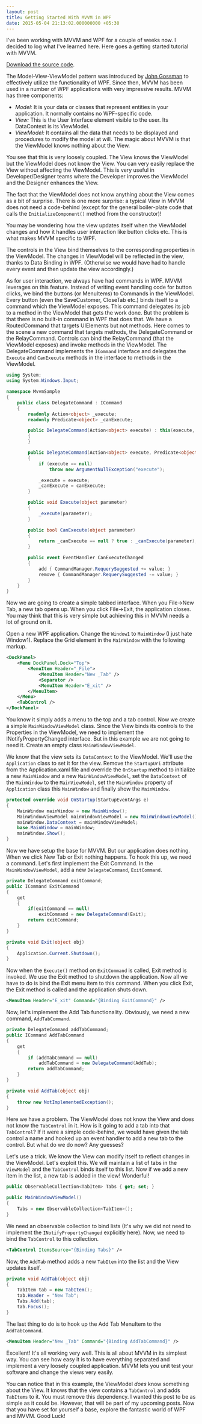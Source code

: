 ```yaml
---
layout: post
title: Getting Started With MVVM in WPF
date: 2015-05-04 21:13:02.000000000 +05:30
---
```

I've been working with MVVM and WPF for a couple of weeks now. I decided to log what I've learned here. Here goes a getting started tutorial with MVVM.

[Download the source code](http://dl.dropbox.com/u/8855362/blog/uploads/MvvmStarter.zip).

The Model-View-ViewModel pattern was introduced by [John Gossman](http://blogs.msdn.com/johngossman/archive/2005/10/08/478683.aspx) to effectively utilize the functionality of WPF. Since then, MVVM has been used in a number of WPF applications with very impressive results. MVVM has three components:

* *Model:* It is your data or classes that represent entities in your application. It normally contains no WPF-specific code.
* *View:* This is the User Interface element visible to the user. Its DataContext is its ViewModel.
* *ViewModel:* It contains all the data that needs to be displayed and procedures to modify the model at will. The magic about MVVM is that the ViewModel knows nothing about the View.

You see that this is very loosely coupled. The View knows the ViewModel but the ViewModel does not know the View. You can very easily replace the View without affecting the ViewModel. This is very useful in Developer/Designer teams where the Developer improves the ViewModel and the Designer enhances the View.

The fact that the ViewModel does not know anything about the View comes as a bit of surprise. There is one more surprise: a typical View in MVVM does not need a code-behind (except for the general boiler-plate code that calls the `InitializeComponent()` method from the constructor)!

You may be wondering how the view updates itself when the ViewModel changes and how it handles user interaction like button clicks etc. This is what makes MVVM specific to WPF.

The controls in the View bind themselves to the corresponding properties in the ViewModel. The changes in ViewModel will be reflected in the view, thanks to Data Binding in WPF. (Otherwise we would have had to handle every event and then update the view accordingly.)

As for user interaction, we always have had commands in WPF. MVVM leverages on this feature. Instead of writing event handling code for button clicks, we bind the buttons (or MenuItems) to Commands in the ViewModel. Every button (even the SaveCustomer, CloseTab etc.) binds itself to a command which the ViewModel exposes. This command delegates its job to a method in the ViewModel that gets the work done. But the problem is that there is no built-in command in WPF that does that. We have a RoutedCommand that targets UIElements but not methods. Here comes to the scene a new command that targets methods, the DelegateCommand or the RelayCommand. Controls can bind the RelayCommand (that the ViewModel exposes) and invoke methods in the ViewModel.
The DelegateCommand implements the `ICommand` interface and delegates the `Execute` and `CanExecute` methods in the interface to methods in the ViewModel.

```csharp
using System;
using System.Windows.Input;

namespace MvvmSample
{
    public class DelegateCommand : ICommand
    {
        readonly Action<object> _execute;
        readonly Predicate<object> _canExecute;

        public DelegateCommand(Action<object> execute) : this(execute, null)
        {
        }

        public DelegateCommand(Action<object> execute, Predicate<object> canExecute)
        {
            if (execute == null)
                throw new ArgumentNullException("execute");

            _execute = execute;
            _canExecute = canExecute;
        }

        public void Execute(object parameter)
        {
            _execute(parameter);
        }

        public bool CanExecute(object parameter)
        {
            return _canExecute == null ? true : _canExecute(parameter);
        }

        public event EventHandler CanExecuteChanged
        {
            add { CommandManager.RequerySuggested += value; }
            remove { CommandManager.RequerySuggested -= value; }
        }
    }
}
```

Now we are going to create a simple tabbed interface. When you File->New Tab, a new tab opens up. When you click File->Exit, the application closes. You may think that this is very simple but achieving this in MVVM needs a lot of ground on it.

Open a new WPF application. Change the `Window1` to `MainWindow` (I just hate Window1). Replace the Grid element in the `MainWindow` with the following markup.

```xml
<DockPanel>
    <Menu DockPanel.Dock="Top">
        <MenuItem Header="_File">
            <MenuItem Header="New _Tab" />
            <Separator />
            <MenuItem Header="E_xit" />
        </MenuItem>
    </Menu>
    <TabControl />
</DockPanel>
```

You know it simply adds a menu to the top and a tab control. Now we create a simple `MainWindowViewModel` class. Since the View binds its controls to the Properties in the ViewModel, we need to implement the INotifyPropertyChanged interface. But in this example we are not going to need it. Create an empty class `MainWindowViewModel`.

We know that the view sets its `DataContext` to the ViewModel. We'll use the `Application` class to set it for the view. Remove the `StartupUri` attribute from the Application.xaml file and override the `OnStartup` method to initialize a new `MainWindow` and a new `MainWindowViewModel`, set the `DataContext` of the `MainWindow` to the `MainViewModel`, set the `MainWindow` property of `Application` class this `MainWindow` and finally show the `MainWindow`.

```csharp
protected override void OnStartup(StartupEventArgs e)
{
    MainWindow mainWindow = new MainWindow();
    MainWindowViewModel mainWindowViewModel = new MainWindowViewModel();
    mainWindow.DataContext = mainWindowViewModel;
    base.MainWindow = mainWindow;
    mainWindow.Show();
}
```

Now we have setup the base for MVVM. But our application does nothing. When we click New Tab or Exit nothing happens. To hook this up, we need a command. Let's first implement the Exit Command. In the `MainWindowViewModel`, add a new `DelegateCommand`, `ExitCommand`.

```csharp
private DelegateCommand exitCommand;
public ICommand ExitCommand
{
    get
    {
        if(exitCommand == null)
            exitCommand = new DelegateCommand(Exit);
        return exitCommand;
    }
}

private void Exit(object obj) 
{
    Application.Current.Shutdown();
}
```

Now when the `Execute()` method on `ExitCommand` is called, Exit method is invoked. We use the Exit method to shutdown the application. Now all we have to do is bind the Exit menu item to this command. When you click Exit, the Exit method is called and the application shuts down.

```xml
<MenuItem Header="E_xit" Command="{Binding ExitCommand}" />
```

Now, let's implement the Add Tab functionality. Obviously, we need a new command, `AddTabCommand`.

```csharp
private DelegateCommand addTabCommand;
public ICommand AddTabCommand
{
    get
    {
        if (addTabCommand == null)
            addTabCommand = new DelegateCommand(AddTab);
        return addTabCommand;
    }
}

private void AddTab(object obj)
{
    throw new NotImplementedException();
}
```

Here we have a problem. The ViewModel does not know the View and does not know the `TabControl` in it. How is it going to add a tab into that `TabControl`? If it were a simple code-behind, we would have given the tab control a name and hooked up an event handler to add a new tab to the control. But what do we do now? Any guesses?

Let's use a trick. We know the View can modify itself to reflect changes in the ViewModel. Let's exploit this. We will maintain a list of tabs in the `ViewModel` and the `TabControl` binds itself to this list. Now if we add a new item in the list, a new tab is added in the view! Wonderful!

```csharp
public ObservableCollection<TabItem> Tabs { get; set; }

public MainWindowViewModel()
{
    Tabs = new ObservableCollection<TabItem>();
}
```

We need an observable collection to bind lists (It's why we did not need to implement the `INotifyPropertyChanged` explicitly here). Now, we need to bind the `TabControl` to this collection.

```xml
<TabControl ItemsSource="{Binding Tabs}" />
```

Now, the `AddTab` method adds a new `TabItem` into the list and the View updates itself.

```csharp
private void AddTab(object obj)
{
    TabItem tab = new TabItem();
    tab.Header = "New Tab";
    Tabs.Add(tab);
    tab.Focus();
}
```

The last thing to do is to hook up the Add Tab MenuItem to the `AddTabCommand`.

```xml
<MenuItem Header="New _Tab" Command="{Binding AddTabCommand}" />
```

Excellent! It's all working very well. This is all about MVVM in its simplest way. You can see how easy it is to have everything separated and implement a very loosely coupled application. MVVM lets you unit test your software and change the views very easily.

You can notice that in this example, the ViewModel *does* know something about the View. It knows that the view contains a `TabControl` and adds `TabItems` to it. You must remove this dependency. I wanted this post to be as simple as it could be. However, that will be part of my upcoming posts. Now that you have set for yourself a base, explore the fantastic world of WPF and MVVM. Good Luck!
